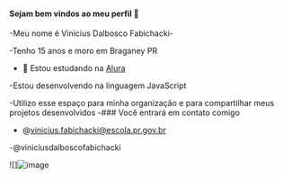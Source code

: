 #### Sejam bem vindos ao meu perfil 🖤
-Meu nome é Vinicius Dalbosco Fabichacki-

-Tenho 15 anos e moro em Braganey PR

- 🔭 Estou estudando na [Alura](https://www.alura.com.br)

-Estou desenvolvendo na linguagem JavaScript 
 
-Utilizo esse espaço para minha organização e para compartilhar meus projetos desenvolvidos 
-### Você entrará em contato comigo 

- @vinicius.fabichacki@escola.pr.gov.br

-@viniciusdalboscofabichacki

![]![image](https://github.com/user-attachments/assets/d9a1d0b7-e84b-4760-9e72-6377a2a8e428)
